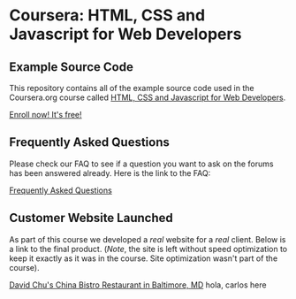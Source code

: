 # Coursera: HTML, CSS and Javascript for Web Developers
## Example Source Code
This repository contains all of the example source code used in the Coursera.org course called
[HTML, CSS and Javascript for Web Developers](https://www.coursera.org/learn/html-css-javascript-for-web-developers).

[Enroll now! It's free!](https://www.coursera.org/learn/html-css-javascript-for-web-developers)


## Frequently Asked Questions
Please check our FAQ to see if a question you want to ask on the forums has been answered already. Here is the link to the FAQ:

[Frequently Asked Questions](FAQ.md)

## Customer Website Launched
As part of this course we developed a *real* website for a *real* client. Below is a link to the final product. (*Note*, the site is left without speed optimization to keep it exactly as it was in the course. Site optimization wasn't part of the course).

[David Chu's China Bistro Restaurant in Baltimore, MD](http://www.davidchuschinabistro.com/)
hola, carlos here
